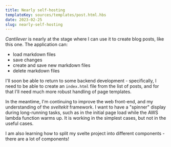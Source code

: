 ```yaml
---
title: Nearly self-hosting
templateKey: sources/templates/post.html.hbs
date: 2023-02-25
slug: nearly-self-hosting
---
```

_Cantilever_ is nearly at the stage where I can use it to create blog posts, like this one. The application can:

- load markdown files
- save changes
- create and save new markdown files
- delete markdown files

I'll soon be able to return to some backend development - specifically, I need to be able to create an `index.html` file from the list of posts, and for that I'll need much more robust handling of page templates.

In the meantime, I'm continuing to improve the web front-end, and my understanding of the _sveltekit_ framework. I want to have a "spinner" display during long-running tasks, such as in the initial page load while the AWS lambda function warms up. It is working in the simplest cases, but not in the useful cases.

I am also learning how to split my svelte project into different components - there are a lot of components!
